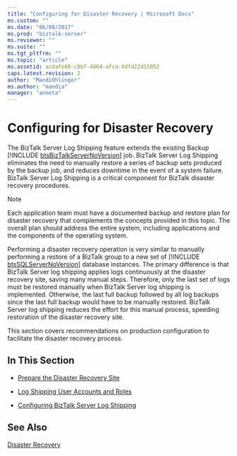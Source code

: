 ```yaml
---
title: "Configuring for Disaster Recovery | Microsoft Docs"
ms.custom: ""
ms.date: "06/08/2017"
ms.prod: "biztalk-server"
ms.reviewer: ""
ms.suite: ""
ms.tgt_pltfrm: ""
ms.topic: "article"
ms.assetid: acdafe68-c8bf-4064-afca-6dfd22d15052
caps.latest.revision: 2
author: "MandiOhlinger"
ms.author: "mandia"
manager: "anneta"
---
```

# Configuring for Disaster Recovery
The BizTalk Server Log Shipping feature extends the existing Backup [!INCLUDE [btsBizTalkServerNoVersion](../includes/btsbiztalkservernoversion-md.md)] job. BizTalk Server Log Shipping eliminates the need to manually restore a series of backup sets produced by the backup job, and reduces downtime in the event of a system failure. BizTalk Server Log Shipping is a critical component for BizTalk disaster recovery procedures.  
  
> [!NOTE]  
>  Each application team must have a documented backup and restore plan for disaster recovery that complements the concepts provided in this topic. The overall plan should address the entire system, including applications and the components of the operating system.  
  
 Performing a disaster recovery operation is very similar to manually performing a restore of a BizTalk group to a new set of [!INCLUDE [btsSQLServerNoVersion](../includes/btssqlservernoversion-md.md)] database instances. The primary difference is that BizTalk Server log shipping applies logs continuously at the disaster recovery site, saving many manual steps. Therefore, only the last set of logs must be restored manually when BizTalk Server log shipping is implemented. Otherwise, the last full backup followed by all log backups since the last full backup would have to be manually restored. BizTalk Server log shipping reduces the effort for this manual process, speeding restoration of the disaster recovery site.  
  
 This section covers recommendations on production configuration to facilitate the disaster recovery process.  
  
## In This Section  
  
-   [Prepare the Disaster Recovery Site](../technical-guides/prepare-the-disaster-recovery-site.md)  
  
-   [Log Shipping User Accounts and Roles](../technical-guides/log-shipping-user-accounts-and-roles.md)  
  
-   [Configuring BizTalk Server Log Shipping](../technical-guides/configuring-biztalk-server-log-shipping.md)  
  
## See Also  
 [Disaster Recovery](../technical-guides/disaster-recovery.md)